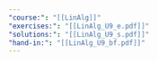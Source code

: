 ```yaml
---
"course:": "[[LinAlg]]"
"exercises:": "[[LinAlg_U9_e.pdf]]"
"solutions:": "[[LinAlg_U9_s.pdf]]"
"hand-in:": "[[LinAlg_U9_bf.pdf]]"
---
```

